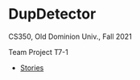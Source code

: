 # DupDetector

CS350, Old Dominion Univ., Fall 2021

Team Project T7-1

* [Stories](https://trello.com/b/oKClq0y9/t7-2)
